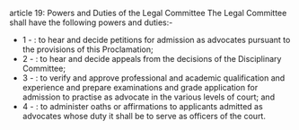 article 19: Powers and Duties of the Legal Committee
The Legal Committee shall have the following powers and duties:-
<ul>
			<li>1 - : to hear and decide petitions for admission as advocates pursuant to the provisions of this Proclamation;<ul>
			</ul></li>			<li>2 - : to hear and decide appeals from the decisions of the Disciplinary Committee;<ul>
			</ul></li>			<li>3 - : to verify and approve professional and academic qualification and experience and prepare examinations and grade application for admission to practise as advocate in the various levels of court; and<ul>
			</ul></li>			<li>4 - : to administer oaths or affirmations to applicants admitted as advocates whose duty it shall be to serve as officers of the court.<ul>
			</ul></li></ul>